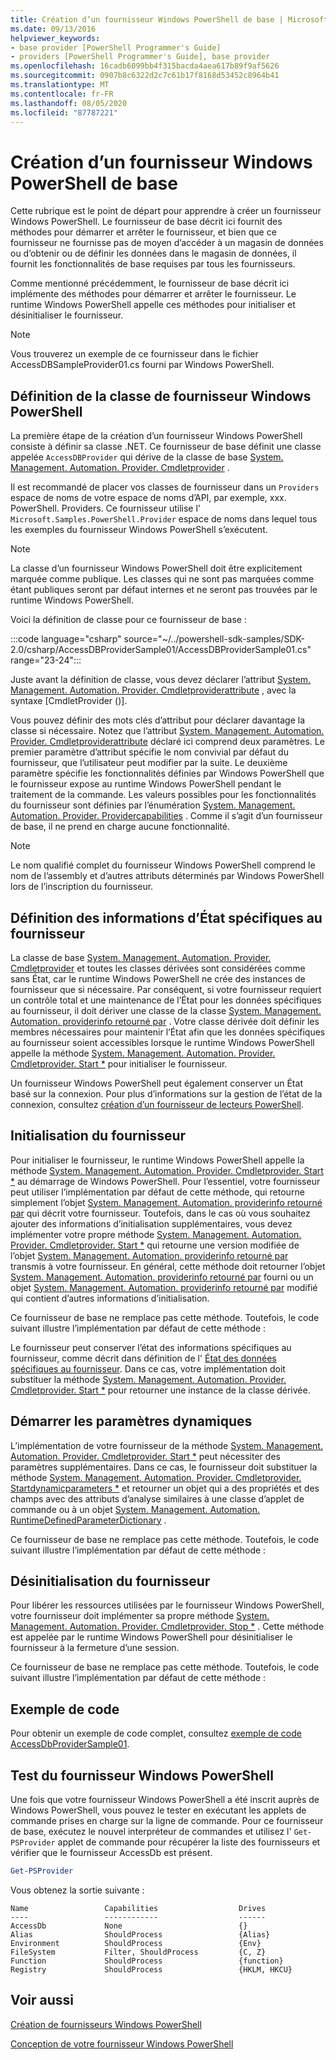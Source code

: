 ```yaml
---
title: Création d’un fournisseur Windows PowerShell de base | Microsoft Docs
ms.date: 09/13/2016
helpviewer_keywords:
- base provider [PowerShell Programmer's Guide]
- providers [PowerShell Programmer's Guide], base provider
ms.openlocfilehash: 16cadb6099bb4f315bacda4aea617b89f9af5626
ms.sourcegitcommit: 0907b8c6322d2c7c61b17f8168d53452c8964b41
ms.translationtype: MT
ms.contentlocale: fr-FR
ms.lasthandoff: 08/05/2020
ms.locfileid: "87787221"
---
```

# <a name="creating-a-basic-windows-powershell-provider"></a>Création d’un fournisseur Windows PowerShell de base

Cette rubrique est le point de départ pour apprendre à créer un fournisseur Windows PowerShell. Le fournisseur de base décrit ici fournit des méthodes pour démarrer et arrêter le fournisseur, et bien que ce fournisseur ne fournisse pas de moyen d’accéder à un magasin de données ou d’obtenir ou de définir les données dans le magasin de données, il fournit les fonctionnalités de base requises par tous les fournisseurs.

Comme mentionné précédemment, le fournisseur de base décrit ici implémente des méthodes pour démarrer et arrêter le fournisseur. Le runtime Windows PowerShell appelle ces méthodes pour initialiser et désinitialiser le fournisseur.

> [!NOTE]
> Vous trouverez un exemple de ce fournisseur dans le fichier AccessDBSampleProvider01.cs fourni par Windows PowerShell.

## <a name="defining-the-windows-powershell-provider-class"></a>Définition de la classe de fournisseur Windows PowerShell

La première étape de la création d’un fournisseur Windows PowerShell consiste à définir sa classe .NET. Ce fournisseur de base définit une classe appelée `AccessDBProvider` qui dérive de la classe de base [System. Management. Automation. Provider. Cmdletprovider](/dotnet/api/System.Management.Automation.Provider.CmdletProvider) .

Il est recommandé de placer vos classes de fournisseur dans un `Providers` espace de noms de votre espace de noms d’API, par exemple, xxx. PowerShell. Providers. Ce fournisseur utilise l' `Microsoft.Samples.PowerShell.Provider` espace de noms dans lequel tous les exemples du fournisseur Windows PowerShell s’exécutent.

> [!NOTE]
> La classe d’un fournisseur Windows PowerShell doit être explicitement marquée comme publique. Les classes qui ne sont pas marquées comme étant publiques seront par défaut internes et ne seront pas trouvées par le runtime Windows PowerShell.

Voici la définition de classe pour ce fournisseur de base :

:::code language="csharp" source="~/../powershell-sdk-samples/SDK-2.0/csharp/AccessDBProviderSample01/AccessDBProviderSample01.cs" range="23-24":::

Juste avant la définition de classe, vous devez déclarer l’attribut [System. Management. Automation. Provider. Cmdletproviderattribute](/dotnet/api/System.Management.Automation.Provider.CmdletProviderAttribute) , avec la syntaxe [CmdletProvider ()].

Vous pouvez définir des mots clés d’attribut pour déclarer davantage la classe si nécessaire. Notez que l’attribut [System. Management. Automation. Provider. Cmdletproviderattribute](/dotnet/api/System.Management.Automation.Provider.CmdletProviderAttribute) déclaré ici comprend deux paramètres. Le premier paramètre d’attribut spécifie le nom convivial par défaut du fournisseur, que l’utilisateur peut modifier par la suite. Le deuxième paramètre spécifie les fonctionnalités définies par Windows PowerShell que le fournisseur expose au runtime Windows PowerShell pendant le traitement de la commande. Les valeurs possibles pour les fonctionnalités du fournisseur sont définies par l’énumération [System. Management. Automation. Provider. Providercapabilities](/dotnet/api/System.Management.Automation.Provider.ProviderCapabilities) . Comme il s’agit d’un fournisseur de base, il ne prend en charge aucune fonctionnalité.

> [!NOTE]
> Le nom qualifié complet du fournisseur Windows PowerShell comprend le nom de l’assembly et d’autres attributs déterminés par Windows PowerShell lors de l’inscription du fournisseur.

## <a name="defining-provider-specific-state-information"></a>Définition des informations d’État spécifiques au fournisseur

La classe de base [System. Management. Automation. Provider. Cmdletprovider](/dotnet/api/System.Management.Automation.Provider.CmdletProvider) et toutes les classes dérivées sont considérées comme sans État, car le runtime Windows PowerShell ne crée des instances de fournisseur que si nécessaire. Par conséquent, si votre fournisseur requiert un contrôle total et une maintenance de l’État pour les données spécifiques au fournisseur, il doit dériver une classe de la classe [System. Management. Automation. providerinfo retourné par](/dotnet/api/System.Management.Automation.ProviderInfo) . Votre classe dérivée doit définir les membres nécessaires pour maintenir l’État afin que les données spécifiques au fournisseur soient accessibles lorsque le runtime Windows PowerShell appelle la méthode [System. Management. Automation. Provider. Cmdletprovider. Start *](/dotnet/api/System.Management.Automation.Provider.CmdletProvider.Start) pour initialiser le fournisseur.

Un fournisseur Windows PowerShell peut également conserver un État basé sur la connexion. Pour plus d’informations sur la gestion de l’état de la connexion, consultez [création d’un fournisseur de lecteurs PowerShell](./creating-a-windows-powershell-drive-provider.md).

## <a name="initializing-the-provider"></a>Initialisation du fournisseur

Pour initialiser le fournisseur, le runtime Windows PowerShell appelle la méthode [System. Management. Automation. Provider. Cmdletprovider. Start *](/dotnet/api/System.Management.Automation.Provider.CmdletProvider.Start) au démarrage de Windows PowerShell. Pour l’essentiel, votre fournisseur peut utiliser l’implémentation par défaut de cette méthode, qui retourne simplement l’objet [System. Management. Automation. providerinfo retourné par](/dotnet/api/System.Management.Automation.ProviderInfo) qui décrit votre fournisseur. Toutefois, dans le cas où vous souhaitez ajouter des informations d’initialisation supplémentaires, vous devez implémenter votre propre méthode [System. Management. Automation. Provider. Cmdletprovider. Start *](/dotnet/api/System.Management.Automation.Provider.CmdletProvider.Start) qui retourne une version modifiée de l’objet [System. Management. Automation. providerinfo retourné par](/dotnet/api/System.Management.Automation.ProviderInfo) transmis à votre fournisseur. En général, cette méthode doit retourner l’objet [System. Management. Automation. providerinfo retourné par](/dotnet/api/System.Management.Automation.ProviderInfo) fourni ou un objet [System. Management. Automation. providerinfo retourné par](/dotnet/api/System.Management.Automation.ProviderInfo) modifié qui contient d’autres informations d’initialisation.

Ce fournisseur de base ne remplace pas cette méthode. Toutefois, le code suivant illustre l’implémentation par défaut de cette méthode :

<!-- TODO!!!: review snippet reference  [!CODE [Msh_samplesaccessdbprov01#accessdbprov01ProviderStart](Msh_samplesaccessdbprov01#accessdbprov01ProviderStart)]  -->

Le fournisseur peut conserver l’état des informations spécifiques au fournisseur, comme décrit dans définition de l' [État des données spécifiques au fournisseur](#defining-provider-specific-state-information). Dans ce cas, votre implémentation doit substituer la méthode [System. Management. Automation. Provider. Cmdletprovider. Start *](/dotnet/api/System.Management.Automation.Provider.CmdletProvider.Start) pour retourner une instance de la classe dérivée.

## <a name="start-dynamic-parameters"></a>Démarrer les paramètres dynamiques

L’implémentation de votre fournisseur de la méthode [System. Management. Automation. Provider. Cmdletprovider. Start *](/dotnet/api/System.Management.Automation.Provider.CmdletProvider.Start) peut nécessiter des paramètres supplémentaires. Dans ce cas, le fournisseur doit substituer la méthode [System. Management. Automation. Provider. Cmdletprovider. Startdynamicparameters *](/dotnet/api/System.Management.Automation.Provider.CmdletProvider.StartDynamicParameters) et retourner un objet qui a des propriétés et des champs avec des attributs d’analyse similaires à une classe d’applet de commande ou à un objet [System. Management. Automation. RuntimeDefinedParameterDictionary](/dotnet/api/System.Management.Automation.RuntimeDefinedParameterDictionary) .

Ce fournisseur de base ne remplace pas cette méthode. Toutefois, le code suivant illustre l’implémentation par défaut de cette méthode :

<!-- TODO!!!: review snippet reference  [!CODE [Msh_samplesaccessdbprov01#accessdbprov01ProviderDynamicParameters](Msh_samplesaccessdbprov01#accessdbprov01ProviderDynamicParameters)]  -->

## <a name="uninitializing-the-provider"></a>Désinitialisation du fournisseur

Pour libérer les ressources utilisées par le fournisseur Windows PowerShell, votre fournisseur doit implémenter sa propre méthode [System. Management. Automation. Provider. Cmdletprovider. Stop *](/dotnet/api/System.Management.Automation.Provider.CmdletProvider.Stop) . Cette méthode est appelée par le runtime Windows PowerShell pour désinitialiser le fournisseur à la fermeture d’une session.

Ce fournisseur de base ne remplace pas cette méthode. Toutefois, le code suivant illustre l’implémentation par défaut de cette méthode :

<!-- TODO!!!: review snippet reference  [!CODE [Msh_samplesaccessdbprov01#accessdbprov01ProviderStop](Msh_samplesaccessdbprov01#accessdbprov01ProviderStop)]  -->

## <a name="code-sample"></a>Exemple de code

Pour obtenir un exemple de code complet, consultez [exemple de code AccessDbProviderSample01](./accessdbprovidersample01-code-sample.md).

## <a name="testing-the-windows-powershell-provider"></a>Test du fournisseur Windows PowerShell

Une fois que votre fournisseur Windows PowerShell a été inscrit auprès de Windows PowerShell, vous pouvez le tester en exécutant les applets de commande prises en charge sur la ligne de commande. Pour ce fournisseur de base, exécutez le nouvel interpréteur de commandes et utilisez l' `Get-PSProvider` applet de commande pour récupérer la liste des fournisseurs et vérifier que le fournisseur AccessDb est présent.

```powershell
Get-PSProvider
```

Vous obtenez la sortie suivante :

```Output
Name                 Capabilities                  Drives
----                 ------------                  ------
AccessDb             None                          {}
Alias                ShouldProcess                 {Alias}
Environment          ShouldProcess                 {Env}
FileSystem           Filter, ShouldProcess         {C, Z}
Function             ShouldProcess                 {function}
Registry             ShouldProcess                 {HKLM, HKCU}
```

## <a name="see-also"></a>Voir aussi

[Création de fournisseurs Windows PowerShell](./how-to-create-a-windows-powershell-provider.md)

[Conception de votre fournisseur Windows PowerShell](./designing-your-windows-powershell-provider.md)
